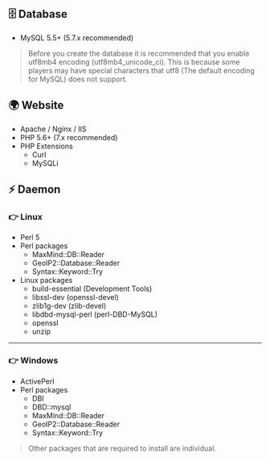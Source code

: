 ## 🗄 Database
* MySQL 5.5+ (5.7.x recommended)
> Before you create the database it is recommended that you enable utf8mb4 encoding (utf8mb4_unicode_ci). This is because some players may have special characters that utf8 (The default encoding for MySQL) does not support.
## 🌍 Website
* Apache / Nginx / IIS
* PHP 5.6+ (7.x recommended)
* PHP Extensions
  * Curl
  * MySQLi 
## ⚡️ Daemon

### 👉 Linux
* Perl 5
* Perl packages
  * MaxMind::DB::Reader
  * GeoIP2::Database::Reader
  * Syntax::Keyword::Try
* Linux packages
  * build-essential (Development Tools)
  * libssl-dev (openssl-devel)
  * zlib1g-dev (zlib-devel)
  * libdbd-mysql-perl (perl-DBD-MySQL)
  * openssl
  * unzip

***

### 👉 Windows
* ActivePerl
* Perl packages
  * DBI
  * DBD::mysql
  * MaxMind::DB::Reader
  * GeoIP2::Database::Reader
  * Syntax::Keyword::Try
> Other packages that are required to install are individual.